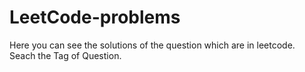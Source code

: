# LeetCode-problems
Here you can see the solutions of the question which are in leetcode.<br>
Seach the Tag of Question.<br>
<br>
<br>
